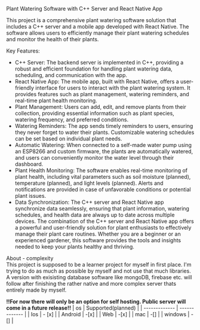 Plant Watering Software with C++ Server and React Native App

This project is a comprehensive plant watering software solution that includes a C++ server and a mobile app developed with React Native. The software allows users to efficiently manage their plant watering schedules and monitor the health of their plants.

Key Features:
- C++ Server: The backend server is implemented in C++, providing a robust and efficient foundation for handling plant watering data, scheduling, and communication with the app.
- React Native App: The mobile app, built with React Native, offers a user-friendly interface for users to interact with the plant watering system. It provides features such as plant management, watering reminders, and real-time plant health monitoring.
- Plant Management: Users can add, edit, and remove plants from their collection, providing essential information such as plant species, watering frequency, and preferred conditions.
- Watering Reminders: The app sends timely reminders to users, ensuring they never forget to water their plants. Customizable watering schedules can be set based on individual plant needs.
- Automatic Watering: When connected to a self-made water pump using an ESP8266 and custom firmware, the plants are automatically watered, and users can conveniently monitor the water level through their dashboard.
- Plant Health Monitoring: The software enables real-time monitoring of plant health, including vital parameters such as soil moisture (planned), temperature (planned), and light levels (planned). Alerts and notifications are provided in case of unfavorable conditions or potential plant issues.
- Data Synchronization: The C++ server and React Native app synchronize data seamlessly, ensuring that plant information, watering schedules, and health data are always up to date across multiple devices.
The combination of the C++ server and React Native app offers a powerful and user-friendly solution for plant enthusiasts to effectively manage their plant care routines. Whether you are a beginner or an experienced gardener, this software provides the tools and insights needed to keep your plants healthy and thriving.
<detials>
<summary>About - complexity</summary>
This project is supposed to be a learner project for myself in first place. I'm trying to do as much as possible by myself and not use that much libraries. A version with exisisting database software like mongoDB, firebase etc. will follow after finishing the rather native and more complex server thats entirely made by myself.
</details>

**!!For now there will only be an option for self hosting. Public server will come in a future release!!**
| os | Supported(planned) |
| ------------- | ------------- |
| Ios  | - [x]  |
| Android  | -[x] |
| Web  | -[x]  |
| mac  | -[]  |
| windows  | -[]  |